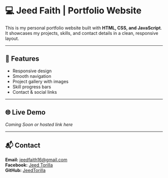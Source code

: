 
# 💻 Jeed Faith | Portfolio Website

This is my personal portfolio website built with **HTML, CSS, and JavaScript**. It showcases my projects, skills, and contact details in a clean, responsive layout.

---

## 🚀 Features

- Responsive design  
- Smooth navigation  
- Project gallery with images  
- Skill progress bars  
- Contact & social links  

---

## 🌐 Live Demo

*Coming Soon or hosted link here*

---

## 📬 Contact

**Email:** jeedfaith16@gmail.com  
**Facebook:** [Jeed Torilla](https://www.facebook.com/jeed.perez.torilla)  
**GitHub:** [JeedTorilla](https://github.com/JeedTorilla)  
